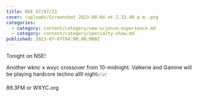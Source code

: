 ```yaml
---
title: NSE 07/07/23
cover: /uploads/Screenshot 2023-08-04 at 2.32.40 p.m..png
categories:
  - category: content/category/new-science-experience.md
  - category: content/category/specialty-show.md
published: 2023-07-07T04:00:00.000Z
---
```


Tonight on NSE!

Another wknc x wxyc crossover from 10-midnight. Valkerie and Gamine will be playing hardcore techno allll night📈📈

89.3FM or WXYC.org
